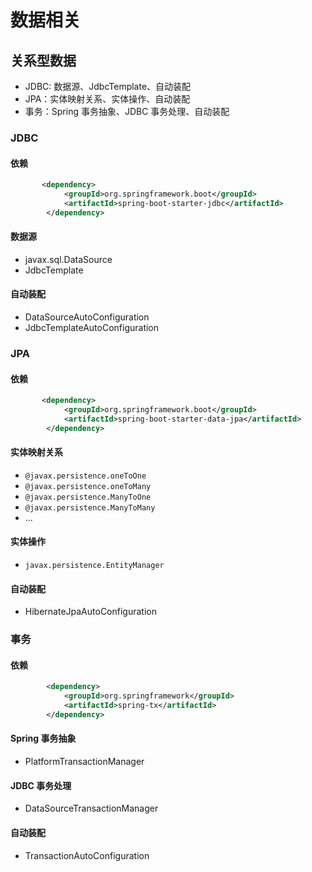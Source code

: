 # 数据相关

## 关系型数据

- JDBC: 数据源、JdbcTemplate、自动装配
- JPA：实体映射关系、实体操作、自动装配
- 事务：Spring 事务抽象、JDBC 事务处理、自动装配

### JDBC

#### 依赖

```xml
       <dependency>
            <groupId>org.springframework.boot</groupId>
            <artifactId>spring-boot-starter-jdbc</artifactId>
        </dependency>
```

#### 数据源

- javax.sql.DataSource
- JdbcTemplate

#### 自动装配

- DataSourceAutoConfiguration
- JdbcTemplateAutoConfiguration

### JPA

#### 依赖

```xml
       <dependency>
            <groupId>org.springframework.boot</groupId>
            <artifactId>spring-boot-starter-data-jpa</artifactId>
        </dependency>
```

#### 实体映射关系

- `@javax.persistence.oneToOne`
- `@javax.persistence.oneToMany`
- `@javax.persistence.ManyToOne`
- `@javax.persistence.ManyToMany`
- ...

#### 实体操作

- `javax.persistence.EntityManager`

#### 自动装配

- HibernateJpaAutoConfiguration

### 事务

#### 依赖

```xml
        <dependency>
            <groupId>org.springframework</groupId>
            <artifactId>spring-tx</artifactId>
        </dependency>
```

#### Spring 事务抽象

- PlatformTransactionManager

#### JDBC 事务处理

- DataSourceTransactionManager

#### 自动装配

- TransactionAutoConfiguration
